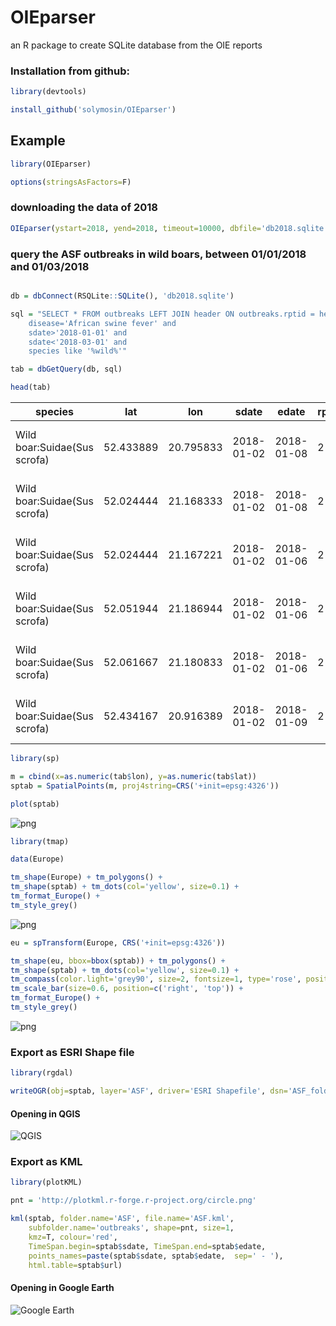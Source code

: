 
# OIEparser

an R package to create SQLite database from the OIE reports

### Installation from github:


```R
library(devtools)

install_github('solymosin/OIEparser')

```

## Example


```R
library(OIEparser)

options(stringsAsFactors=F)

```

### downloading the data of 2018


```R
OIEparser(ystart=2018, yend=2018, timeout=10000, dbfile='db2018.sqlite')
```

### query the ASF outbreaks in wild boars, between 01/01/2018 and 01/03/2018


```R

db = dbConnect(RSQLite::SQLite(), 'db2018.sqlite')

sql = "SELECT * FROM outbreaks LEFT JOIN header ON outbreaks.rptid = header.rptid where 
    disease='African swine fever' and 
    sdate>'2018-01-01' and 
    sdate<'2018-03-01' and 
    species like '%wild%'"

tab = dbGetQuery(db, sql)

head(tab)

```


<table>
<thead><tr><th scope=col>species</th><th scope=col>lat</th><th scope=col>lon</th><th scope=col>sdate</th><th scope=col>edate</th><th scope=col>rptid</th><th scope=col>agent</th><th scope=col>disease</th><th scope=col>url</th><th scope=col>rptid..10</th></tr></thead>
<tbody>
	<tr><td>Wild boar:Suidae(Sus scrofa)                                                 </td><td>52.433889                                                                    </td><td>20.795833                                                                    </td><td>2018-01-02                                                                   </td><td>2018-01-08                                                                   </td><td>2                                                                            </td><td>African swine fever virus                                                    </td><td>African swine fever                                                          </td><td>http://www.oie.int/wahis_2/temp/reports/en_fup_0000025830_20180202_170404.pdf</td><td>2                                                                            </td></tr>
	<tr><td>Wild boar:Suidae(Sus scrofa)                                                 </td><td>52.024444                                                                    </td><td>21.168333                                                                    </td><td>2018-01-02                                                                   </td><td>2018-01-08                                                                   </td><td>2                                                                            </td><td>African swine fever virus                                                    </td><td>African swine fever                                                          </td><td>http://www.oie.int/wahis_2/temp/reports/en_fup_0000025830_20180202_170404.pdf</td><td>2                                                                            </td></tr>
	<tr><td>Wild boar:Suidae(Sus scrofa)                                                 </td><td>52.024444                                                                    </td><td>21.167221                                                                    </td><td>2018-01-02                                                                   </td><td>2018-01-06                                                                   </td><td>2                                                                            </td><td>African swine fever virus                                                    </td><td>African swine fever                                                          </td><td>http://www.oie.int/wahis_2/temp/reports/en_fup_0000025830_20180202_170404.pdf</td><td>2                                                                            </td></tr>
	<tr><td>Wild boar:Suidae(Sus scrofa)                                                 </td><td>52.051944                                                                    </td><td>21.186944                                                                    </td><td>2018-01-02                                                                   </td><td>2018-01-06                                                                   </td><td>2                                                                            </td><td>African swine fever virus                                                    </td><td>African swine fever                                                          </td><td>http://www.oie.int/wahis_2/temp/reports/en_fup_0000025830_20180202_170404.pdf</td><td>2                                                                            </td></tr>
	<tr><td>Wild boar:Suidae(Sus scrofa)                                                 </td><td>52.061667                                                                    </td><td>21.180833                                                                    </td><td>2018-01-02                                                                   </td><td>2018-01-06                                                                   </td><td>2                                                                            </td><td>African swine fever virus                                                    </td><td>African swine fever                                                          </td><td>http://www.oie.int/wahis_2/temp/reports/en_fup_0000025830_20180202_170404.pdf</td><td>2                                                                            </td></tr>
	<tr><td>Wild boar:Suidae(Sus scrofa)                                                 </td><td>52.434167                                                                    </td><td>20.916389                                                                    </td><td>2018-01-02                                                                   </td><td>2018-01-09                                                                   </td><td>2                                                                            </td><td>African swine fever virus                                                    </td><td>African swine fever                                                          </td><td>http://www.oie.int/wahis_2/temp/reports/en_fup_0000025830_20180202_170404.pdf</td><td>2                                                                            </td></tr>
</tbody>
</table>




```R
library(sp)

m = cbind(x=as.numeric(tab$lon), y=as.numeric(tab$lat))
sptab = SpatialPoints(m, proj4string=CRS('+init=epsg:4326'))

plot(sptab)

```

![png](https://github.com/solymosin/OIEparser/blob/master/man/figs/output_8_0.png)


```R
library(tmap)

data(Europe)

tm_shape(Europe) + tm_polygons() + 
tm_shape(sptab) + tm_dots(col='yellow', size=0.1) +
tm_format_Europe() +
tm_style_grey()
```

![png](https://github.com/solymosin/OIEparser/blob/master/man/figs/output_9_1.png)


```R
eu = spTransform(Europe, CRS('+init=epsg:4326'))

tm_shape(eu, bbox=bbox(sptab)) + tm_polygons() + 
tm_shape(sptab) + tm_dots(col='yellow', size=0.1) +
tm_compass(color.light='grey90', size=2, fontsize=1, type='rose', position=c('left', 'top')) +
tm_scale_bar(size=0.6, position=c('right', 'top')) + 
tm_format_Europe() +
tm_style_grey() 

```

![png](https://github.com/solymosin/OIEparser/blob/master/man/figs/output_10_1.png)


### Export as ESRI Shape file


```R
library(rgdal)

writeOGR(obj=sptab, layer='ASF', driver='ESRI Shapefile', dsn='ASF_folder')

```

#### Opening in QGIS 

![QGIS](https://github.com/solymosin/OIEparser/blob/master/man/figs/QGIS.png)

### Export as KML


```R
library(plotKML)

pnt = 'http://plotkml.r-forge.r-project.org/circle.png'

kml(sptab, folder.name='ASF', file.name='ASF.kml', 
    subfolder.name='outbreaks', shape=pnt, size=1, 
    kmz=T, colour='red', 
    TimeSpan.begin=sptab$sdate, TimeSpan.end=sptab$edate, 
    points_names=paste(sptab$sdate, sptab$edate,  sep=' - '), 
    html.table=sptab$url)

```

#### Opening in Google Earth 

![Google Earth](https://github.com/solymosin/OIEparser/blob/master/man/figs/GoogleEarth.png)
